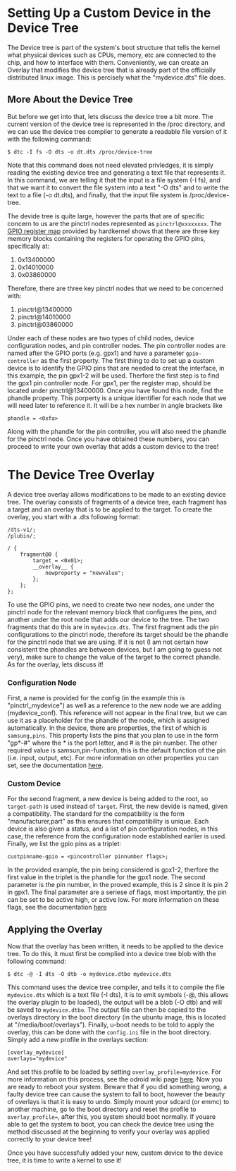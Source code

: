 # Setting Up a Custom Device in the Device Tree

The Device tree is part of the system's boot structure that tells the kernel what physical devices such as CPUs, memory, etc are connected to the chip, and how to interface with them.
Conveniently, we can create an Overlay that modifies the device tree that is already part of the officially distributed linux image.
This is percisely what the "mydevice.dts" file does.

## More About the Device Tree
But before we get into that, lets discuss the device tree a bit more.
The current version of the device tree is represented in the /proc directory, and we can use the device tree compiler to generate a readable file version of it with the following command:

```
$ dtc -I fs -O dts -o dt.dts /proc/device-tree
```

Note that this command does not need elevated privledges, it is simply reading the existing device tree and generating a text file that represents it.
In this command, we are telling it that the input is a file system (-I fs), and that we want it to convert the file system into a text "-O dts" and to write the text to a file (-o dt.dts), and finally, that the input file system is /proc/device-tree.

The devide tree is quite large, however the parts that are of specific concern to us are the pinctrl nodes represented as ```pinctrl@xxxxxxxx```.
The [GPIO register map](https://wiki.odroid.com/odroid-xu4/software/gpio_register_map) provided by hardkernel shows that there are three key memory blocks containing the registers for operating the GPIO pins, specifically at:

1. 0x13400000
2. 0x14010000
3. 0x03860000

Therefore, there are three key pinctrl nodes that we need to be concerned with:

1. pinctrl@13400000
2. pinctrl@14010000
3. pinctrl@03860000

Under each of these nodes are two types of child nodes, device configuration nodes, and pin controller nodes.
The pin controller nodes are named after the GPIO ports (e.g. gpx1) and have a parameter ```gpio-controller``` as the first property.
The first thing to do to set up a custom device is to identify the GPIO pins that are needed to creat the interface, in this example, the pin gpx1-2 will be used.
Therfore the first step is to find the gpx1 pin controller node.
For gpx1, per the register map, should be located under pinctrl@13400000.
Once you have found this node, find the phandle property.
This porperty is a unique identifier for each node that we will need later to reference it.
It will be a hex number in angle brackets like

```
phandle = <0xfa>
```

Along with the phandle for the pin controller, you will also need the phandle for the pinctrl node.
Once you have obtained these numbers, you can proceed to write your own overlay that adds a custom device to the tree!

# The Device Tree Overlay

A device tree overlay allows modifications to be made to an existing device tree.
The overlay consists of fragments of a device tree, each fragment has a target and an overlay that is to be applied to the target.
To create the overlay, you start with a .dts following format:

```
/dts-v1/;
/plubin/;

/ {
    fragment@0 {
        target = <0x01>;
        __overlay__ {
            newproperty = "newvalue";
        };
    };
};
```

To use the GPIO pins, we need to create two new nodes, one under the pinctrl node for the relevant memory block that configures the pins, and another under the root node that adds our device to the tree.
The two fragments that do this are in ```mydevice.dts```.
The first fragment ads the pin configurations to the pinctrl node, therefore its target should be the phandle for the pinctrl node that we are using.
If it is not (I am not certain how consistent the phandles are between devices, but I am going to guess not very), make sure to change the value of the target to the correct phandle.
As for the overlay, lets discuss it!

### Configuration Node

First, a name is provided for the config (in the example this is "pinctrl_mydevice") as well as a reference to the new node we are adding (mydevice_conf).
This reference will not appear in the final tree, but we can use it as a placeholder for the phandle of the node, which is assigned automatically.
In the device, there are properties, the first of which is ```samsung,pins```.
This property lists the pins that you plan to use in the form "gp*-#" where the * is the port letter, and # is the pin number.
The other required value is samsun,pin-function, this is the default function of the pin (i.e. input, output, etc).
For more information on other properties you can set, see the documentation [here](https://www.kernel.org/doc/Documentation/devicetree/bindings/pinctrl/samsung-pinctrl.txt).

### Custom Device

For the second fragment, a new device is being added to the root, so ```target-path``` is used instead of ```target```.
First, the new devide is named, given a compatibility.
The standard for the compatibility is the form "manufacturer,part" as this ensures that compatibility is unique.
Each device is also given a status, and a list of pin configuration nodes, in this case, the reference from the configuration node established earlier is used.
Finally, we list the gpio pins as a triplet:

```
custpinname-gpio = <pincontroller pinnumber flags>;
```

In the provided example, the pin being considered is gpx1-2, therfore the first value in the triplet is the phandle for the gpx1 node.
The second parameter is the pin number, in the proved example, this is 2 since it is pin 2 in gpx1.
The final parameter are a seriese of flags, most importantly, the pin can be set to be active high, or active low.
For more information on these flags, see the documentation [here](https://www.kernel.org/doc/Documentation/devicetree/bindings/gpio/gpio.txt)

## Applying the Overlay

Now that the overlay has been written, it needs to be applied to the device tree.
To do this, it must first be complied into a device tree blob with the following command:

```
$ dtc -@ -I dts -O dtb -o mydevice.dtbo mydevice.dts
```

This command uses the device tree compiler, and tells it to compile the file ```mydevice.dts```  which is a text file (-I dts), it is to emit symbols (-@, this allows the overlay plugin to be loaded), the output will be a blob (-O dtb) and will be saved to ```mydevice.dtbo```.
The output file can then be copied to the overlays directory in the boot directory (in the ubuntu image, this is located at "/media/boot/overlays").
Finally, u-boot needs to be told to apply the overlay, this can be done with the ```config.ini``` file in the boot directory.
Simply add a new profile in the overlays section:

```
[overlay_mydevice]
overlays="mydevice"
```

And set this profile to be loaded by setting ```overlay_profile=mydevice```.
For more information on this process, see the odroid wiki page [here](https://wiki.odroid.com/common/application_note/software/device_tree_overlay).
Now you are ready to reboot your system.
Beware that if you did something wrong, a faulty device tree can cause the system to fail to boot, however the beauty of overlays is that it is easy to undo.
Simply mount your sdcard (or emmc) to another machine, go to the boot directory and reset the profile to ```overlay_profile=```, after this, you system should boot normally.
If youare able to get the system to boot, you can check the device tree using the method discussed at the beginning to verify your overlay was applied correctly to your device tree!

Once you have successfully added your new, custom device to the device tree, it is time to write a kernel to use it!
